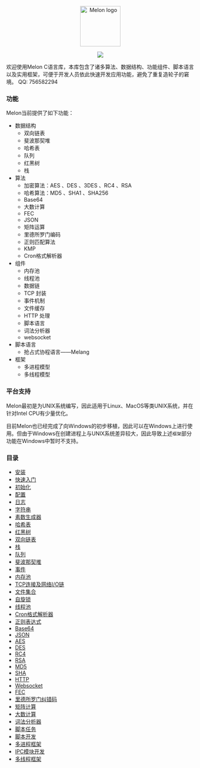 <p align="center"><img width="108" src="https://github.com/Water-Melon/Melon/blob/master/docs/logo.png?raw=true" alt="Melon logo"></p>
<p align="center"><img src="https://img.shields.io/github/license/Water-Melon/Melang" /></p>



欢迎使用Melon C语言库，本库包含了诸多算法、数据结构、功能组件、脚本语言以及实用框架，可便于开发人员依此快速开发应用功能，避免了重复造轮子的窘境。
QQ: 756582294


### 功能

Melon当前提供了如下功能：

- 数据结构
  - 双向链表
  - 斐波那契堆
  - 哈希表
  - 队列
  - 红黑树
  - 栈
- 算法
  - 加密算法：AES 、DES 、3DES 、RC4 、RSA
  - 哈希算法：MD5 、SHA1 、SHA256
  - Base64
  - 大数计算
  - FEC
  - JSON
  - 矩阵运算
  - 里德所罗门编码
  - 正则匹配算法
  - KMP
  - Cron格式解析器
- 组件
  - 内存池
  - 线程池
  - 数据链
  - TCP 封装
  - 事件机制
  - 文件缓存
  - HTTP 处理
  - 脚本语言
  - 词法分析器
  - websocket
- 脚本语言
  - 抢占式协程语言——Melang
- 框架
  - 多进程模型
  - 多线程模型



### 平台支持

Melon最初是为UNIX系统编写，因此适用于Linux、MacOS等类UNIX系统，并在针对Intel CPU有少量优化。

目前Melon也已经完成了向Windows的初步移植，因此可以在Windows上进行使用。但由于Windows在创建进程上与UNIX系统差异较大，因此导致上述`框架`部分功能在Windows中暂时不支持。



### 目录

- [安装](https://water-melon.github.io/Melon/install.html)
- [快速入门](https://water-melon.github.io/Melon/quickstart.html)
- [初始化](https://water-melon.github.io/Melon/core_init.html)
- [配置](https://water-melon.github.io/Melon/conf.html)
- [日志](https://water-melon.github.io/Melon/log.html)
- [字符串](https://water-melon.github.io/Melon/string.html)
- [素数生成器](https://water-melon.github.io/Melon/prime.html)
- [哈希表](https://water-melon.github.io/Melon/hash.html)
- [红黑树](https://water-melon.github.io/Melon/rbtree.html)
- [双向链表](https://water-melon.github.io/Melon/double_linked_list.html)
- [栈](https://water-melon.github.io/Melon/stack.html)
- [队列](https://water-melon.github.io/Melon/queue.html)
- [斐波那契堆](https://water-melon.github.io/Melon/fheap.html)
- [事件](https://water-melon.github.io/Melon/event.html)
- [内存池](https://water-melon.github.io/Melon/mpool.html)
- [TCP连接及网络I/O链](https://water-melon.github.io/Melon/tcp_io.html)
- [文件集合](https://water-melon.github.io/Melon/file.html)
- [自旋锁](https://water-melon.github.io/Melon/spinlock.html)
- [线程池](https://water-melon.github.io/Melon/threadpool.html)
- [Cron格式解析器](https://water-melon.github.io/Melon/cron.html)
- [正则表达式](https://water-melon.github.io/Melon/regex.html)
- [Base64](https://water-melon.github.io/Melon/base64.html)
- [JSON](https://water-melon.github.io/Melon/json.html)
- [AES](https://water-melon.github.io/Melon/aes.html)
- [DES](https://water-melon.github.io/Melon/des.html)
- [RC4](https://water-melon.github.io/Melon/rc4.html)
- [RSA](https://water-melon.github.io/Melon/rsa.html)
- [MD5](https://water-melon.github.io/Melon/md5.html)
- [SHA](https://water-melon.github.io/Melon/sha.html)
- [HTTP](https://water-melon.github.io/Melon/http.html)
- [Websocket](https://water-melon.github.io/Melon/websocket.html)
- [FEC](https://water-melon.github.io/Melon/fec.html)
- [里德所罗门纠错码](https://water-melon.github.io/Melon/reedsolomon.html)
- [矩阵计算](https://water-melon.github.io/Melon/matrix.html)
- [大数计算](https://water-melon.github.io/Melon/bignum.html)
- [词法分析器](https://water-melon.github.io/Melon/lex.html)
- [脚本任务](https://water-melon.github.io/Melon/melang.html)
- [脚本开发](https://water-melon.github.io/Melon/melang-dev.html)
- [多进程框架](https://water-melon.github.io/Melon/multithread.html)
- [IPC模块开发](https://water-melon.github.io/Melon/ipc.html)
- [多线程框架](https://water-melon.github.io/Melon/multiprocess.html)
